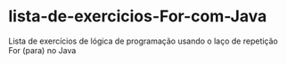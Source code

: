# lista-de-exercicios-For-com-Java
Lista de exercícios de lógica de programação usando o laço de repetição For (para) no Java
